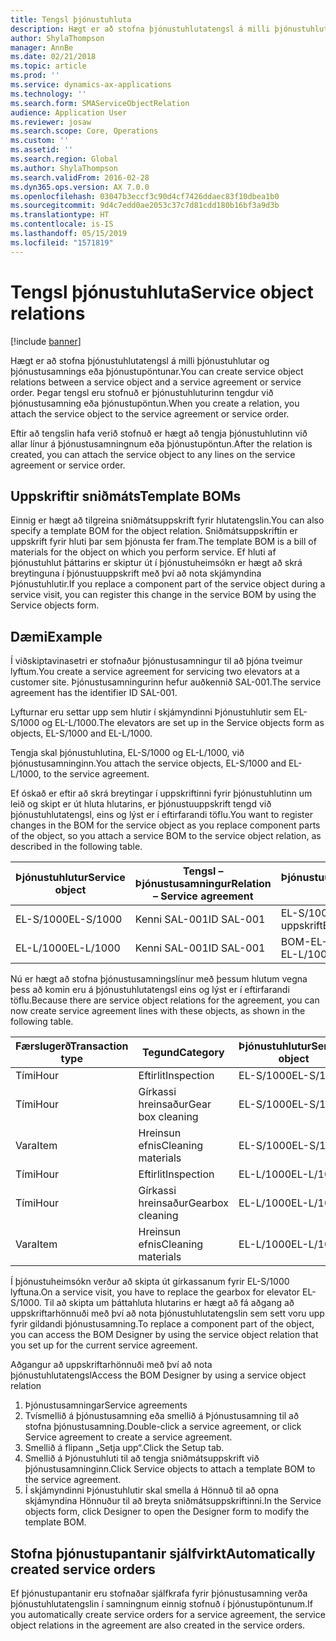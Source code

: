 ```yaml
---
title: Tengsl þjónustuhluta
description: Hægt er að stofna þjónustuhlutatengsl á milli þjónustuhlutar og þjónustusamnings eða þjónustupöntunar.
author: ShylaThompson
manager: AnnBe
ms.date: 02/21/2018
ms.topic: article
ms.prod: ''
ms.service: dynamics-ax-applications
ms.technology: ''
ms.search.form: SMAServiceObjectRelation
audience: Application User
ms.reviewer: josaw
ms.search.scope: Core, Operations
ms.custom: ''
ms.assetid: ''
ms.search.region: Global
ms.author: ShylaThompson
ms.search.validFrom: 2016-02-28
ms.dyn365.ops.version: AX 7.0.0
ms.openlocfilehash: 03047b3eccf3c90d4cf7426ddaec83f10dbea1b0
ms.sourcegitcommit: 9d4c7edd0ae2053c37c7d81cdd180b16bf3a9d3b
ms.translationtype: HT
ms.contentlocale: is-IS
ms.lasthandoff: 05/15/2019
ms.locfileid: "1571819"
---
```

# <a name="service-object-relations"></a><span data-ttu-id="585f3-103">Tengsl þjónustuhluta</span><span class="sxs-lookup"><span data-stu-id="585f3-103">Service object relations</span></span> 

[!include [banner](../includes/banner.md)]

<span data-ttu-id="585f3-104">Hægt er að stofna þjónustuhlutatengsl á milli þjónustuhlutar og þjónustusamnings eða þjónustupöntunar.</span><span class="sxs-lookup"><span data-stu-id="585f3-104">You can create service object relations between a service object and a service agreement or service order.</span></span> <span data-ttu-id="585f3-105">Þegar tengsl eru stofnuð er þjónustuhluturinn tengdur við þjónustusamning eða þjónustupöntun.</span><span class="sxs-lookup"><span data-stu-id="585f3-105">When you create a relation, you attach the service object to the service agreement or service order.</span></span>

<span data-ttu-id="585f3-106">Eftir að tengslin hafa verið stofnuð er hægt að tengja þjónustuhlutinn við allar línur á þjónustusamningnum eða þjónustupöntun.</span><span class="sxs-lookup"><span data-stu-id="585f3-106">After the relation is created, you can attach the service object to any lines on the service agreement or service order.</span></span>

## <a name="template-boms"></a><span data-ttu-id="585f3-107">Uppskriftir sniðmáts</span><span class="sxs-lookup"><span data-stu-id="585f3-107">Template BOMs</span></span>

<span data-ttu-id="585f3-108">Einnig er hægt að tilgreina sniðmátsuppskrift fyrir hlutatengslin.</span><span class="sxs-lookup"><span data-stu-id="585f3-108">You can also specify a template BOM for the object relation.</span></span> <span data-ttu-id="585f3-109">Sniðmátsuppskriftin er uppskrift fyrir hluti þar sem þjónusta fer fram.</span><span class="sxs-lookup"><span data-stu-id="585f3-109">The template BOM is a bill of materials for the object on which you perform service.</span></span> <span data-ttu-id="585f3-110">Ef hluti af þjónustuhlut þáttarins er skiptur út í þjónustuheimsókn er hægt að skrá breytinguna í þjónustuuppskrift með því að nota skjámyndina Þjónustuhlutir.</span><span class="sxs-lookup"><span data-stu-id="585f3-110">If you replace a component part of the service object during a service visit, you can register this change in the service BOM by using the Service objects form.</span></span>

## <a name="example"></a><span data-ttu-id="585f3-111">Dæmi</span><span class="sxs-lookup"><span data-stu-id="585f3-111">Example</span></span>

<span data-ttu-id="585f3-112">Í viðskiptavinasetri er stofnaður þjónustusamningur til að þjóna tveimur lyftum.</span><span class="sxs-lookup"><span data-stu-id="585f3-112">You create a service agreement for servicing two elevators at a customer site.</span></span>
<span data-ttu-id="585f3-113">Þjónustusamningurinn hefur auðkennið SAL-001.</span><span class="sxs-lookup"><span data-stu-id="585f3-113">The service agreement has the identifier ID SAL-001.</span></span>

<span data-ttu-id="585f3-114">Lyfturnar eru settar upp sem hlutir í skjámyndinni Þjónustuhlutir sem EL-S/1000 og EL-L/1000.</span><span class="sxs-lookup"><span data-stu-id="585f3-114">The elevators are set up in the Service objects form as objects, EL-S/1000 and EL-L/1000.</span></span>

<span data-ttu-id="585f3-115">Tengja skal þjónustuhlutina, EL-S/1000 og EL-L/1000, við þjónustusamninginn.</span><span class="sxs-lookup"><span data-stu-id="585f3-115">You attach the service objects, EL-S/1000 and EL-L/1000, to the service agreement.</span></span>

<span data-ttu-id="585f3-116">Ef óskað er eftir að skrá breytingar í uppskriftinni fyrir þjónustuhlutinn um leið og skipt er út hluta hlutarins, er þjónustuuppskrift tengd við þjónustuhlutatengsl, eins og lýst er í eftirfarandi töflu.</span><span class="sxs-lookup"><span data-stu-id="585f3-116">You want to register changes in the BOM for the service object as you replace component parts of the object, so you attach a service BOM to the service object relation, as described in the following table.</span></span>

| <span data-ttu-id="585f3-117">Þjónustuhlutur</span><span class="sxs-lookup"><span data-stu-id="585f3-117">Service object</span></span> | <span data-ttu-id="585f3-118">Tengsl – Þjónustusamningur</span><span class="sxs-lookup"><span data-stu-id="585f3-118">Relation – Service agreement</span></span> | <span data-ttu-id="585f3-119">Þjónustuuppskrift</span><span class="sxs-lookup"><span data-stu-id="585f3-119">Service BOM</span></span>   |
|----------------|------------------------------|---------------|
| <span data-ttu-id="585f3-120">EL-S/1000</span><span class="sxs-lookup"><span data-stu-id="585f3-120">EL-S/1000</span></span>      | <span data-ttu-id="585f3-121">Kenni SAL-001</span><span class="sxs-lookup"><span data-stu-id="585f3-121">ID SAL-001</span></span>                   | <span data-ttu-id="585f3-122">EL-S/1000-uppskrift</span><span class="sxs-lookup"><span data-stu-id="585f3-122">BOM-EL-S/1000</span></span> |
| <span data-ttu-id="585f3-123">EL-L/1000</span><span class="sxs-lookup"><span data-stu-id="585f3-123">EL-L/1000</span></span>      | <span data-ttu-id="585f3-124">Kenni SAL-001</span><span class="sxs-lookup"><span data-stu-id="585f3-124">ID SAL-001</span></span>                   | <span data-ttu-id="585f3-125">BOM-EL-L/1000</span><span class="sxs-lookup"><span data-stu-id="585f3-125">BOM-EL-L/1000</span></span> |

<span data-ttu-id="585f3-126">Nú er hægt að stofna þjónustusamningslínur með þessum hlutum vegna þess að komin eru á þjónustuhlutatengsl eins og lýst er í eftirfarandi töflu.</span><span class="sxs-lookup"><span data-stu-id="585f3-126">Because there are service object relations for the agreement, you can now create service agreement lines with these objects, as shown in the following table.</span></span>

| <span data-ttu-id="585f3-127">Færslugerð</span><span class="sxs-lookup"><span data-stu-id="585f3-127">Transaction type</span></span> | <span data-ttu-id="585f3-128">Tegund</span><span class="sxs-lookup"><span data-stu-id="585f3-128">Category</span></span>           | <span data-ttu-id="585f3-129">Þjónustuhlutur</span><span class="sxs-lookup"><span data-stu-id="585f3-129">Service object</span></span> |
|------------------|--------------------|----------------|
| <span data-ttu-id="585f3-130">Tími</span><span class="sxs-lookup"><span data-stu-id="585f3-130">Hour</span></span>             | <span data-ttu-id="585f3-131">Eftirlit</span><span class="sxs-lookup"><span data-stu-id="585f3-131">Inspection</span></span>         | <span data-ttu-id="585f3-132">EL-S/1000</span><span class="sxs-lookup"><span data-stu-id="585f3-132">EL-S/1000</span></span>      |
| <span data-ttu-id="585f3-133">Tími</span><span class="sxs-lookup"><span data-stu-id="585f3-133">Hour</span></span>             | <span data-ttu-id="585f3-134">Gírkassi hreinsaður</span><span class="sxs-lookup"><span data-stu-id="585f3-134">Gear box cleaning</span></span>  | <span data-ttu-id="585f3-135">EL-S/1000</span><span class="sxs-lookup"><span data-stu-id="585f3-135">EL-S/1000</span></span>      |
| <span data-ttu-id="585f3-136">Vara</span><span class="sxs-lookup"><span data-stu-id="585f3-136">Item</span></span>             | <span data-ttu-id="585f3-137">Hreinsun efnis</span><span class="sxs-lookup"><span data-stu-id="585f3-137">Cleaning materials</span></span> | <span data-ttu-id="585f3-138">EL-S/1000</span><span class="sxs-lookup"><span data-stu-id="585f3-138">EL-S/1000</span></span>      |
| <span data-ttu-id="585f3-139">Tími</span><span class="sxs-lookup"><span data-stu-id="585f3-139">Hour</span></span>             | <span data-ttu-id="585f3-140">Eftirlit</span><span class="sxs-lookup"><span data-stu-id="585f3-140">Inspection</span></span>         | <span data-ttu-id="585f3-141">EL-L/1000</span><span class="sxs-lookup"><span data-stu-id="585f3-141">EL-L/1000</span></span>      |
| <span data-ttu-id="585f3-142">Tími</span><span class="sxs-lookup"><span data-stu-id="585f3-142">Hour</span></span>             | <span data-ttu-id="585f3-143">Gírkassi hreinsaður</span><span class="sxs-lookup"><span data-stu-id="585f3-143">Gearbox cleaning</span></span>   | <span data-ttu-id="585f3-144">EL-L/1000</span><span class="sxs-lookup"><span data-stu-id="585f3-144">EL-L/1000</span></span>      |
| <span data-ttu-id="585f3-145">Vara</span><span class="sxs-lookup"><span data-stu-id="585f3-145">Item</span></span>             | <span data-ttu-id="585f3-146">Hreinsun efnis</span><span class="sxs-lookup"><span data-stu-id="585f3-146">Cleaning materials</span></span> | <span data-ttu-id="585f3-147">EL-L/1000</span><span class="sxs-lookup"><span data-stu-id="585f3-147">EL-L/1000</span></span>      |

<span data-ttu-id="585f3-148">Í þjónustuheimsókn verður að skipta út gírkassanum fyrir EL-S/1000 lyftuna.</span><span class="sxs-lookup"><span data-stu-id="585f3-148">On a service visit, you have to replace the gearbox for elevator EL-S/1000.</span></span> <span data-ttu-id="585f3-149">Til að skipta um þáttahluta hlutarins er hægt að fá aðgang að uppskriftarhönnuði með því að nota þjónustuhlutatengslin sem sett voru upp fyrir gildandi þjónustusamning.</span><span class="sxs-lookup"><span data-stu-id="585f3-149">To replace a component part of the object, you can access the BOM Designer by using the service object relation that you set up for the current service agreement.</span></span>

<span data-ttu-id="585f3-150">Aðgangur að uppskriftarhönnuði með því að nota þjónustuhlutatengsl</span><span class="sxs-lookup"><span data-stu-id="585f3-150">Access the BOM Designer by using a service object relation</span></span>

1. <span data-ttu-id="585f3-151">Þjónustusamningar</span><span class="sxs-lookup"><span data-stu-id="585f3-151">Service agreements</span></span>
2. <span data-ttu-id="585f3-152">Tvísmellið á þjónustusamning eða smellið á Þjónustusamning til að stofna þjónustusamning.</span><span class="sxs-lookup"><span data-stu-id="585f3-152">Double-click a service agreement, or click Service agreement to create a service agreement.</span></span>
3. <span data-ttu-id="585f3-153">Smellið á flipann „Setja upp“.</span><span class="sxs-lookup"><span data-stu-id="585f3-153">Click the Setup tab.</span></span>
4. <span data-ttu-id="585f3-154">Smellið á Þjónustuhluti til að tengja sniðmátsuppskrift við þjónustusamninginn.</span><span class="sxs-lookup"><span data-stu-id="585f3-154">Click Service objects to attach a template BOM to the service agreement.</span></span>
5. <span data-ttu-id="585f3-155">Í skjámyndinni Þjónustuhlutir skal smella á Hönnuð til að opna skjámyndina Hönnuður til að breyta sniðmátsuppskriftinni.</span><span class="sxs-lookup"><span data-stu-id="585f3-155">In the Service objects form, click Designer to open the Designer form to modify the template BOM.</span></span>

## <a name="automatically-created-service-orders"></a><span data-ttu-id="585f3-156">Stofna þjónustupantanir sjálfvirkt</span><span class="sxs-lookup"><span data-stu-id="585f3-156">Automatically created service orders</span></span>

<span data-ttu-id="585f3-157">Ef þjónustupantanir eru stofnaðar sjálfkrafa fyrir þjónustusamning verða þjónustuhlutatengslin í samningnum einnig stofnuð í þjónustupöntunum.</span><span class="sxs-lookup"><span data-stu-id="585f3-157">If you automatically create service orders for a service agreement, the service object relations in the agreement are also created in the service orders.</span></span>

